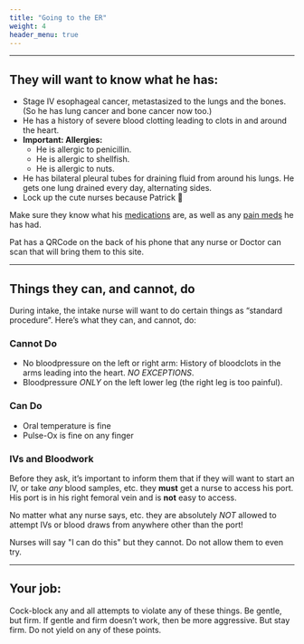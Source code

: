 ```yaml
---
title: "Going to the ER"
weight: 4
header_menu: true
---
```


---
## They will want to know what he has:

- Stage IV esophageal cancer, metastasized to the lungs and the bones. (So he has lung cancer and bone cancer now too.)
- He has a history of severe blood clotting leading to clots in and around the heart.
- **Important: Allergies:**
  - He is allergic to penicillin.
  - He is allergic to shellfish.
  - He is allergic to nuts.
- He has bilateral pleural tubes for draining fluid from around his lungs. He gets one lung drained every day, alternating sides.
- Lock up the cute nurses because Patrick 🤣

Make sure they know what his [medications](dailies.md) are, as well as any [pain meds](meds.md) he has had.

Pat has a QRCode on the back of his phone that any nurse or Doctor can scan that will bring them to this site.

---
## Things they can, and cannot, do

During intake, the intake nurse will want to do certain things as “standard procedure”. Here’s what they can, and cannot, do:

### Cannot Do
- No bloodpressure on the left or right arm: History of bloodclots in the arms leading into the heart. *NO EXCEPTIONS*.
- Bloodpressure *ONLY* on the left lower leg (the right leg is too painful).

### Can Do
- Oral temperature is fine
- Pulse-Ox is fine on any finger

### IVs and Bloodwork
Before they ask, it’s important to inform them that if they will want to start an IV, or take *any* blood samples, etc. they **must** get a nurse to access his port. His port is in his right femoral vein and is **not** easy to access.

No matter what any nurse says, etc. they are absolutely *NOT* allowed to attempt IVs or blood draws from anywhere other than the port!

Nurses will say "I can do this" but they cannot. Do not allow them to even try.

---
## Your job:
 Cock-block any and all attempts to violate any of these things. Be gentle, but firm. If gentle and firm doesn’t work, then be more aggressive. But stay firm. Do not yield on any of these points.